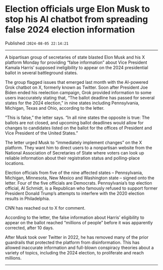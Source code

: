 # Election officials urge Elon Musk to stop his AI chatbot from spreading false 2024 election information

Published :`2024-08-05 22:14:21`

---

A bipartisan group of secretaries of state blasted Elon Musk and his X platform Monday for providing “false information” about Vice President Kamala Harris’ supposed ineligibility to appear on the 2024 presidential ballot in several battleground states.

The group flagged issues that emerged last month with the AI-powered Grok chatbot on X, formerly known as Twitter. Soon after President Joe Biden ended his reelection campaign, Grok provided information to some users inaccurately stating that, “The ballot deadline has passed for several states for the 2024 election,” in nine states including Pennsylvania, Michigan, Texas and Ohio, according to the letter.

“This is false,” the letter says. “In all nine states the opposite is true: The ballots are not closed, and upcoming ballot deadlines would allow for changes to candidates listed on the ballot for the offices of President and Vice President of the United States.”

The letter urged Musk to “immediately implement changes” on the X platform. They want him to direct users to a nonpartisan website from the National Association of Secretaries of State where voters can look up reliable information about their registration status and polling-place locations.

Election officials from five of the nine affected states – Pennsylvania, Michigan, Minnesota, New Mexico and Washington state – signed onto the letter. Four of the five officials are Democrats. Pennsylvania’s top election official, Al Schmidt, is a Republican who famously refused to support former President Donald Trump’s attempts to interfere with the 2020 election results in Philadelphia.

CNN has reached out to X for comment.

According to the letter, the false information about Harris’ eligibility to appear on the ballot reached “millions of people” before it was apparently corrected, after 10 days.

After Musk took over Twitter in 2022, he has removed many of the prior guardrails that protected the platform from disinformation. This has allowed inaccurate information and full-blown conspiracy theories about a variety of topics, including the 2024 election, to proliferate and reach millions.

---

